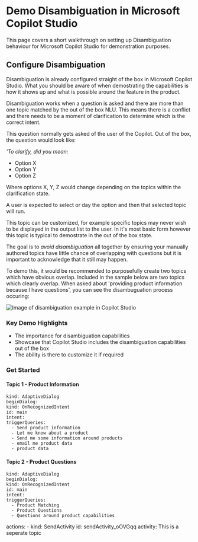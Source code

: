 # Demo Disambiguation in Microsoft Copilot Studio
This page covers a short walkthrough on setting up Disambiguation behaviour for Microsoft Copilot Studio for demonstration purposes.

## Configure Disambiguation
Disambiguation is already configured straight of the box in Microsoft Copilot Studio. What you should be aware of when demostrating the capabilities is how it shows up and what is possible around the feature in the product.

Disambiguation works when a question is asked and there are more than one topic matched by the out of the box NLU. This means there is a conflict and there needs to be a moment of clarification to determine which is the correct intent.

This question normally gets asked of the user of the Copilot. Out of the box, the question would look like:

*'To clarify, did you mean:*

* Option X
* Option Y
* Option Z

Where options X, Y, Z would change depending on the topics within the clarification state.

A user is expected to select or day the option and then that selected topic will run.

This topic can be customized, for example specific topics may never wish to be displayed in the output list to the user. In it's most basic form however this topic is typical to demostrate in the out of the box state.

The goal is to *avoid disambiguation* all together by ensuring your manually authored topics have little chance of overlapping with questions but it is important to acknowledge that it still may happen.

To demo this, it would be recommended to purposefully create two topics which have obvious overlap. Included in the sample below are two topics which clearly overlap. When asked about 'providing product information because I have questions', you can see the disambuguation process occuring:

![Image of disambiguation example in Copilot Studio](https://github.com/sarahcritchley/copilotstudioguidebook/blob/main/I%20want%20to%20demo%20copilot%20studio/Images/disambiguation%20example.png?raw=true)

### Key Demo Highlights

* The importance for disambiguation capabilities
* Showcase that Copilot Studio includes the disambiguation capabilities out of the box
* The ability is there to customize it if required

### Get Started

#### Topic 1 - Product Information

    kind: AdaptiveDialog
    beginDialog:
    kind: OnRecognizedIntent
    id: main
    intent:
    triggerQueries:
      - Send product information
      - Let me know about a product
      - Send me some information around products
      - email me product data
      - product data


#### Topic 2 - Product Questions

    kind: AdaptiveDialog
    beginDialog:
    kind: OnRecognizedIntent
    id: main
    intent:
    triggerQueries:
      - Product Matching
      - Product Questions
      - Questions around product capabilities

  actions:
    - kind: SendActivity
      id: sendActivity_oOVGqq
      activity: This is a seperate topic